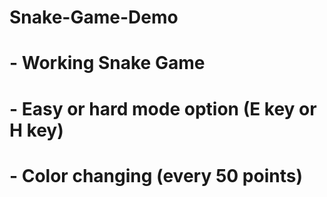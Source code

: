 # Snake-Game-Demo
# - Working Snake Game
# - Easy or hard mode option (E key or H key)
# - Color changing (every 50 points)

